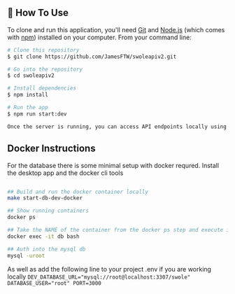 
## 📖 How To Use

To clone and run this application, you'll need [Git](https://git-scm.com) and [Node.js](https://nodejs.org/en/download/) (which comes with [npm](http://npmjs.com)) installed on your computer. From your command line:

```bash
# Clone this repository
$ git clone https://github.com/JamesFTW/swoleapiv2.git

# Go into the repository
$ cd swoleapiv2

# Install dependencies
$ npm install

# Run the app
$ npm run start:dev

Once the server is running, you can access API endpoints locally using tools like Postman or cURL.
```


## Docker Instructions 
For the database there is some minimal setup with docker requred. 
Install the desktop app and the docker cli tools 

```bash

## Build and run the docker container locally
make start-db-dev-docker

## Show running containers 
docker ps 

## Take the NAME of the container from the docker ps step and execute it with bash 
docker exec -it db bash

## Auth into the mysql db
mysql -uroot
```

As well as add the following line to your project .env if you are working locally 
`
DEV_DATABASE_URL="mysql://root@localhost:3307/swole"
DATABASE_USER="root"
PORT=3000
`